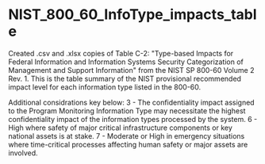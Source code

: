 # NIST_800_60_InfoType_impacts_table
Created .csv and .xlsx copies of Table C-2: "Type-based Impacts for Federal Information and Information Systems Security Categorization of Management and Support Information" from the NIST SP 800-60 Volume 2 Rev. 1. This is the table summary of the NIST provisional recommended impact level for each information type listed in the 800-60. 

Additional considrations key below:
3 - The confidentiality impact assigned to the Program Monitoring Information Type may necessitate the highest confidentiality impact of the information types processed by the system.
6 - High where safety of major critical infrastructure components or key national assets is at stake.
7 - Moderate or High in emergency situations where time-critical processes affecting human safety or major assets are involved.
